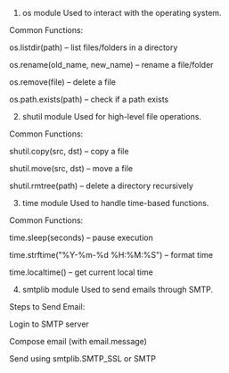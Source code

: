 1. os module
Used to interact with the operating system.

Common Functions:

os.listdir(path) – list files/folders in a directory

os.rename(old_name, new_name) – rename a file/folder

os.remove(file) – delete a file

os.path.exists(path) – check if a path exists

2. shutil module
Used for high-level file operations.

Common Functions:

shutil.copy(src, dst) – copy a file

shutil.move(src, dst) – move a file

shutil.rmtree(path) – delete a directory recursively

3. time module
Used to handle time-based functions.

Common Functions:

time.sleep(seconds) – pause execution

time.strftime("%Y-%m-%d %H:%M:%S") – format time

time.localtime() – get current local time

4. smtplib module
Used to send emails through SMTP.

Steps to Send Email:

Login to SMTP server

Compose email (with email.message)

Send using smtplib.SMTP_SSL or SMTP